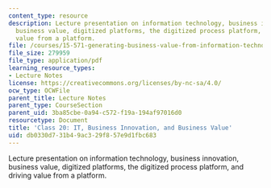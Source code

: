 ```yaml
---
content_type: resource
description: Lecture presentation on information technology, business innovation,
  business value, digitized platforms, the digitized process platform, and driving
  value from a platform.
file: /courses/15-571-generating-business-value-from-information-technology-spring-2009/db0330d731b49ac329f857e9d1fbc683_MIT15_571s09_lec20.pdf
file_size: 279959
file_type: application/pdf
learning_resource_types:
- Lecture Notes
license: https://creativecommons.org/licenses/by-nc-sa/4.0/
ocw_type: OCWFile
parent_title: Lecture Notes
parent_type: CourseSection
parent_uid: 3ba85cbe-0a94-c572-f19a-194af97016d0
resourcetype: Document
title: 'Class 20: IT, Business Innovation, and Business Value'
uid: db0330d7-31b4-9ac3-29f8-57e9d1fbc683
---
```

Lecture presentation on information technology, business innovation, business value, digitized platforms, the digitized process platform, and driving value from a platform.
